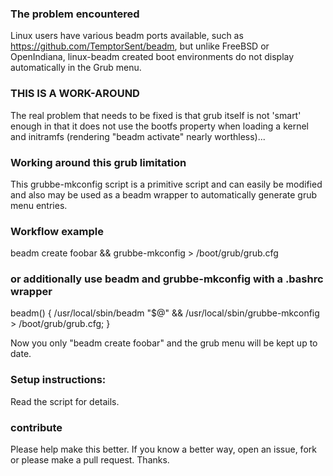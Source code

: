 ### The problem encountered
Linux users have various beadm ports available, such as https://github.com/TemptorSent/beadm, but unlike FreeBSD or OpenIndiana, linux-beadm created boot environments do not display automatically in the Grub menu.

### THIS IS A WORK-AROUND
The real problem that needs to be fixed is that grub itself is not 'smart' enough in that it does not use the bootfs property when loading a kernel and initramfs (rendering "beadm activate" nearly worthless)...

### Working around this grub limitation
This grubbe-mkconfig script is a primitive script and can easily be modified and also may be used as a beadm wrapper to automatically generate grub menu entries.

### Workflow example
beadm create foobar && grubbe-mkconfig > /boot/grub/grub.cfg

### or additionally use beadm and grubbe-mkconfig with a .bashrc wrapper
beadm() { /usr/local/sbin/beadm "$@" && /usr/local/sbin/grubbe-mkconfig > /boot/grub/grub.cfg; }

Now you only "beadm create foobar" and the grub menu will be kept up to date.

### Setup instructions:
Read the script for details.

### contribute
Please help make this better. If you know a better way, open an issue, fork or please make a pull request. Thanks.
 
